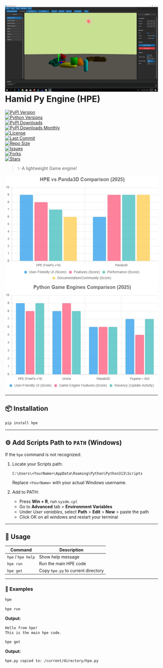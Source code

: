 # ![logo](hpe.jpg) Hamid Py Engine (HPE)

[![PyPI Version](https://img.shields.io/pypi/v/hpe.svg)](https://pypi.org/project/hpe)  
[![Python Versions](https://img.shields.io/pypi/pyversions/hpe.svg)](https://pypi.org/project/hpe)  
[![PyPI Downloads](https://static.pepy.tech/badge/hpe)](https://pepy.tech/project/hpe)  
[![PyPI Downloads Monthly](https://static.pepy.tech/badge/hpe/month)](https://pepy.tech/project/hpe)  
[![License](https://img.shields.io/github/license/lolgg313/HPE)](./LICENSE)  
[![Last Commit](https://img.shields.io/github/last-commit/lolgg313/HPE)](https://github.com/lolgg313/HPE)  
[![Repo Size](https://img.shields.io/github/repo-size/lolgg313/HPE)](https://github.com/lolgg313/HPE)  
[![Issues](https://img.shields.io/github/issues/lolgg313/HPE)](https://github.com/lolgg313/HPE/issues)  
[![Forks](https://img.shields.io/github/forks/lolgg313/HPE?style=social)](https://github.com/lolgg313/HPE/network)  
[![Stars](https://img.shields.io/github/stars/lolgg313/HPE?style=social)](https://github.com/lolgg313/HPE/stargazers)

> ✨ A lightweight Game engine!

![HPE Screenshot 1](1.jpg)
![HPE Screenshot 2](2.jpg)

---

## 📦 Installation

```bash
pip install hpe
```

---

## ⚙️ Add Scripts Path to `PATH` (Windows)

If the `hpe` command is not recognized:

1. Locate your Scripts path:
   ```
   C:\Users\<YourName>\AppData\Roaming\Python\Python313\Scripts
   ```
   Replace `<YourName>` with your actual Windows username.

2. Add to PATH:
   - Press **Win + R**, run `sysdm.cpl`
   - Go to **Advanced** tab > **Environment Variables**
   - Under *User variables*, select **Path** > **Edit** > **New** > paste the path
   - Click OK on all windows and restart your terminal

---

## 🚀 Usage

| Command         | Description                          |
|----------------|--------------------------------------|
| `hpe` / `hpe help` | Show help message                 |
| `hpe run`       | Run the main HPE code                |
| `hpe get`       | Copy `hpe.py` to current directory   |

---

### 🧪 Examples

```bash
hpe
```

```bash
hpe run
```

**Output:**
```
Hello from hpe!
This is the main hpe code.
```

```bash
hpe get
```

**Output:**
```
hpe.py copied to: /current/directory/hpe.py
```
